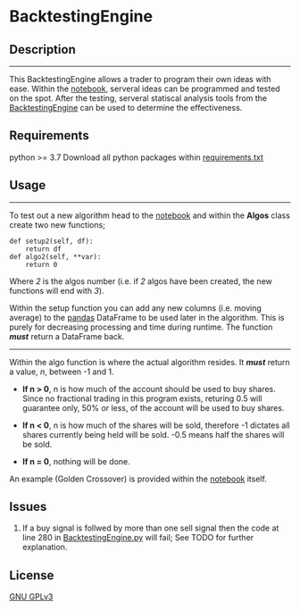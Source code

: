 # BacktestingEngine
## Description
___
This BacktestingEngine allows a trader to program their own ideas with ease. Within the [notebook]("BacktestingAlgos.ipynb"), serveral ideas can be programmed and tested on the spot. After the testing, serveral statiscal analysis tools from the [BacktestingEngine]("BacktestingEngine.py") can be used to determine the effectiveness.
## Requirements
python >= 3.7
Download all python packages within [requirements.txt]("requirements.txt")
## Usage
___
To test out a new algorithm head to the [notebook]("BacktestingAlgos.ipynb") and within the **Algos** class create two new functions;
```
def setup2(self, df):
    return df
def algo2(self, **var):
    return 0
```
Where _2_ is the algos number (i.e. if _2_ algos have been created, the new functions will end with _3_).

Within the setup function you can add any new columns (i.e. moving average) to the [pandas](https://github.com/pandas-dev/pandas) DataFrame to be used later in the algorithm. This is purely for decreasing processing and time during runtime. The function ***must*** return a DataFrame back.
___
Within the algo function is where the actual algorithm resides. It ***must*** return a value, _n_, between -1 and 1.

* **If n > 0**, n is how much of the account should be used to buy shares. Since no fractional trading in this program exists, returing 0.5 will guarantee only, 50% or less, of the account will be used to buy shares. 

* **If n < 0**, n is how much of the shares will be sold, therefore -1 dictates all shares currently being held will be sold. -0.5 means half the shares will be sold.

* **If n = 0**, nothing will be done.

An example (Golden Crossover) is provided within the [notebook]("BacktestingAlgos.ipynb") itself.

## Issues
1. If a buy signal is follwed by more than one sell signal then the code at line 280 in [BacktestingEngine.py]("BacktestingEngine.py") will fail; See TODO for further explanation.
## License
[GNU GPLv3](https://choosealicense.com/licenses/gpl-3.0/)
